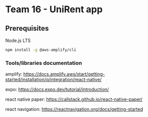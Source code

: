 # Team 16 - UniRent app

## Prerequisites

Node.js LTS

```bash
npm install -g @aws-amplify/cli
```

### Tools/libraries documentation

amplify: https://docs.amplify.aws/start/getting-started/installation/q/integration/react-native/

expo: https://docs.expo.dev/tutorial/introduction/

react native paper: https://callstack.github.io/react-native-paper/

react navigation: https://reactnavigation.org/docs/getting-started

